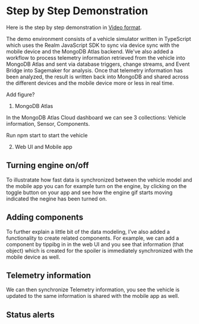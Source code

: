 # Step by Step Demonstration 

Here is the step by step demonstration in [Video format](https://youtu.be/8SztdPe6wJA).

The demo environment consists of a vehicle simulator written in TypeScript which uses the Realm JavaScript SDK to sync via device sync with the mobile device and the MongoDB Atlas backend. We've also added a workflow to process telemetry information retrieved from the vehicle into MongoDB Atlas and sent via database triggers, change streams, and Event Bridge into Sagemaker for analysis. Once that telemetry information has been analyzed, the result is written back into MongoDB and shared across the different devices and the mobile device more or less in real time.

Add figure?

1. MongoDB Atlas 

In the MongoDB Atlas Cloud dashboard we can see 3 collections: Vehicle information, Sensor, Components.

Run npm start to start the vehicle

2. Web UI and Mobile app 

## Turning engine on/off
To illustratate how fast data is synchronized between the vehicle model and the mobile app you can for example turn on the engine, by clicking on the toggle button on your app and see how the engine gif starts moving indicated the negine has been turned on. 

## Adding components
To further explain a little bit of the data modeling, I’ve also added a functionality to create related components. For example, we can add a component by tippibg in in the web UI and you see that information (that object) which is created for the spoiler is immediately synchronized with the mobile device as well. 

## Telemetry information
We can then synchronize Telemetry information, you see the vehicle is updated to the same information is shared with the mobile app as well. 

## Status alerts
